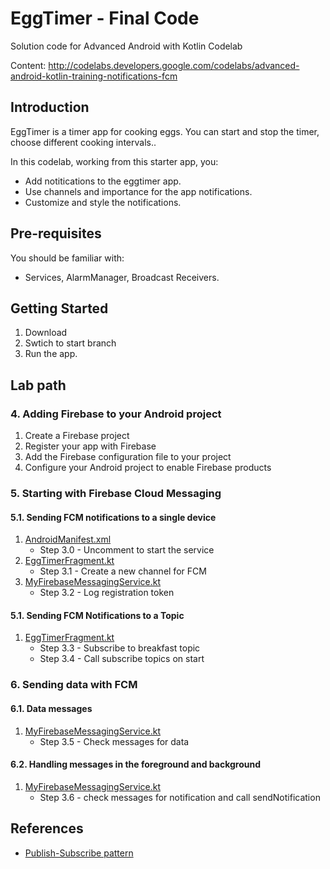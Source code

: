 EggTimer - Final Code 
============================================================================

Solution code for Advanced Android with Kotlin Codelab 

Content: http://codelabs.developers.google.com/codelabs/advanced-android-kotlin-training-notifications-fcm

Introduction
------------

EggTimer is a timer app for cooking eggs.
You can start and stop the timer, choose different cooking intervals.. 

In this codelab, working from this starter app, you:

* Add notitications to the eggtimer app.
* Use channels and importance for the app notifications. 
* Customize and style the notifications.

Pre-requisites
--------------

You should be familiar with:

* Services, AlarmManager, Broadcast Receivers.

Getting Started
---------------

1. Download
2. Swtich to start branch
3. Run the app.

Lab path
--------

### 4. Adding Firebase to your Android project

1. Create a Firebase project
1. Register your app with Firebase
1. Add the Firebase configuration file to your project
1. Configure your Android project to enable Firebase products

### 5. Starting with Firebase Cloud Messaging

#### 5.1. Sending FCM notifications to a single device

1. [AndroidManifest.xml](http://github.com/dscoppelletti/android-kotlin-notifications-fcm/blob/attend/app/src/main/AndroidManifest.xml)
    * Step 3.0 - Uncomment to start the service
1. [EggTimerFragment.kt](http://github.com/dscoppelletti/android-kotlin-notifications-fcm/blob/attend/app/src/main/java/com/example/android/eggtimernotifications/ui/EggTimerFragment.kt)
    * Step 3.1 - Create a new channel for FCM
1. [MyFirebaseMessagingService.kt](http://github.com/dscoppelletti/android-kotlin-notifications-fcm/blob/attend/app/src/main/java/com/example/android/eggtimernotifications/MyFirebaseMessagingService.kt)
    * Step 3.2 - Log registration token

#### 5.1. Sending FCM Notifications to a Topic

1. [EggTimerFragment.kt](http://github.com/dscoppelletti/android-kotlin-notifications-fcm/blob/attend/app/src/main/java/com/example/android/eggtimernotifications/ui/EggTimerFragment.kt)
    * Step 3.3 -  Subscribe to breakfast topic
    * Step 3.4 - Call subscribe topics on start

### 6. Sending data with FCM

#### 6.1. Data messages

1. [MyFirebaseMessagingService.kt](http://github.com/dscoppelletti/android-kotlin-notifications-fcm/blob/attend/app/src/main/java/com/example/android/eggtimernotifications/MyFirebaseMessagingService.kt)
    * Step 3.5 - Check messages for data

#### 6.2. Handling messages in the foreground and background

1. [MyFirebaseMessagingService.kt](http://github.com/dscoppelletti/android-kotlin-notifications-fcm/blob/attend/app/src/main/java/com/example/android/eggtimernotifications/MyFirebaseMessagingService.kt)
    * Step 3.6 - check messages for notification and call sendNotification

References
----------

* [Publish-Subscribe pattern](http://en.wikipedia.org/wiki/Publish-subscribe_pattern)
